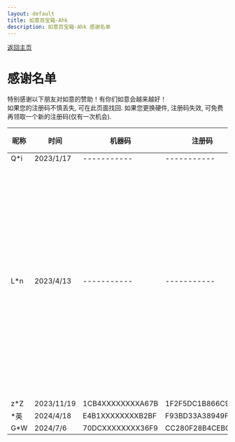 ```yaml
---
layout: default
title: 如意百宝箱-Ahk
description: 如意百宝箱-Ahk 感谢名单
---
```


[返回主页](index.md)

# [](#header-2) 感谢名单
特别感谢以下朋友对如意的赞助！有你们如意会越来越好！  
如果您的注册码不慎丢失, 可在此页面找回. 如果您更换硬件, 注册码失效, 可免费再领取一个新的注册码(仅有一次机会).  

| 昵称| 时间 | 机器码 | 注册码 | 备注 |
| ----------- | ----------- | ----------- | ----------- | ----------- | 
| Q*i | 2023/1/17 | ----------- | ----------- | 
| L*n | 2023/4/13 | ----------- | ----------- | 机器码生成算法更改, 原注册码不再适用于后续版本 | 
| z*Z | 2023/11/19 | 1CB4XXXXXXXXA67B | 1F2F5DC1B866C9BD |  | 
| *英 | 2024/4/18 | E4B1XXXXXXXXB2BF | F93BD33A38949FA4 |  | 
| G*W | 2024/7/6 |  70DCXXXXXXXX36F9 | CC280F28B4CEBC9F | |